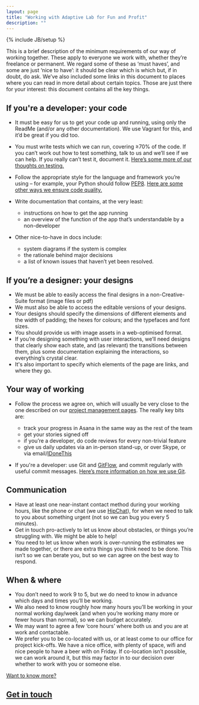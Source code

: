 ```yaml
---
layout: page
title: "Working with Adaptive Lab for Fun and Profit"
description: ""
---
```

{% include JB/setup %}

This is a brief description of the minimum requirements of our way of working together. These apply to everyone we work with, whether they’re freelance or permanent. We regard some of these as ‘must haves’, and some are just ‘nice to have’: it should be clear which is which but, if in doubt, do ask. We’ve also included some links in this document to places where you can read in more detail about certain topics. Those are just there for your interest: this document contains all the key things.


If you're a developer: your code
--------------------------------

* It must be easy for us to get your code up and running, using only the ReadMe (and/or any other documentation). We use Vagrant for this, and it’d be great if you did too.
* You must write tests which we can run, covering ≥70% of the code. If you can’t work out how to test something, talk to us and we’ll see if we can help. If you really can’t test it, document it. [Here’s some more of our thoughts on testing.](/pages/testing.html)
* Follow the appropriate style for the language and framework you’re using – for example, your Python should follow [PEP8](http://www.python.org/dev/peps/pep-0008/). [Here are some other ways we ensure code quality.](/pages/ensuring-quality.html)
* Write documentation that contains, at the very least:

    <ul>
        <li>instructions on how to get the app running</li>
        <li>an overview of the function of the app that’s understandable by a non-developer</li>
    </ul>

* Other nice-to-have in docs include:

    <ul>
        <li>system diagrams if the system is complex</li>
        <li>the rationale behind major decisions</li>
        <li>a list of known issues that haven’t yet been resolved.</li>
    </ul>


If you’re a designer: your designs
----------------------------------

* We must be able to easily access the final designs in a non-Creative-Suite format (image files or pdf)
* We must also be able to access the editable versions of your designs.
* Your designs should specify the dimensions of different elements and the width of padding; the hexes for colours; and the typefaces and font sizes.
* You should provide us with image assets in a web-optimised format.
* If you’re designing something with user interactions, we’ll need designs that clearly show each state, and (as relevant) the transitions between them, plus some documentation explaining the interactions, so everything’s crystal clear.
* It's also important to specify which elements of the page are links, and where they go.

Your way of working
-------------------

* Follow the process we agree on, which will usually be very close to the one described on our [project management pages](/pages/project-management.html). The really key bits are:

    <ul>
        <li>track your progress in Asana in the same way as the rest of the team</li>
        <li>get your stories signed off</li>
        <li>if you’re a developer, do code reviews for every non-trivial feature</li>
        <li>give us daily updates via an in-person stand-up, or over Skype, or via email/<a href="https://idonethis.com">IDoneThis</a></li>
    </ul>

* If you're a developer: use Git and [GitFlow](http://jeffkreeftmeijer.com/2010/why-arent-you-using-git-flow/), and commit regularly with useful commit messages. [Here’s more information on how we use Git](/pages/using-git.html).

Communication
-------------

* Have at least one near-instant contact method during your working hours, like the phone or chat (we use [HipChat](http://www.hipchat.com)), for when we need to talk to you about something urgent (not so we can bug you every 5 minutes).
* Get in touch pro-actively to let us know about obstacles, or things you’re struggling with. We might be able to help!
* You need to let us know when work is over-running the estimates we made together, or there are extra things you think need to be done. This isn’t so we can berate you, but so we can agree on the best way  to respond.

When & where
------------

* You don’t need to work 9 to 5, but we do need to know in advance which days and times you’ll be working.
* We also need to know roughly how many hours you’ll be working in your normal working day/week (and when you’re working many more or fewer hours than normal), so we can budget accurately.
* We may want to agree a few ‘core hours’ where both us and you are at work and contactable.
* We prefer you to be co-located with us, or at least come to our office for project kick-offs. We have a nice office, with plenty of space, wifi and nice people to have a beer with on Friday. If co-location isn’t possible, we can work around it, but this may factor in to our decision over whether to work with you or someone else.

<div class="dotted-rule">
</div>
<section class='text-block'>
  <div class='footer'>
    <a href='https://www.adaptivelab.com/contact'>
      <div class='caption'>
        Want to know more?
      </div>
      <h2>
        Get in touch
        <div class='forward-arrow'>
        </div>
      </h2>
    </a>
  </div>
</section>
